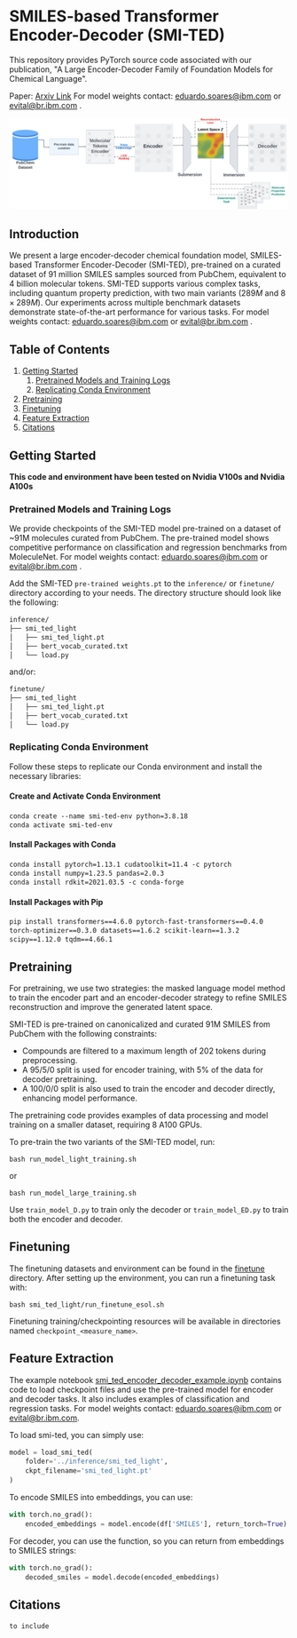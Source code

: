 # SMILES-based Transformer Encoder-Decoder (SMI-TED)

This repository provides PyTorch source code associated with our publication, "A Large Encoder-Decoder Family of Foundation Models for Chemical Language".

Paper: [Arxiv Link](paper/smi_ted_preprint.pdf)
For model weights contact: eduardo.soares@ibm.com or evital@br.ibm.com .

![ted-smi](images/smi-ted.png)

## Introduction

We present a large encoder-decoder chemical foundation model, SMILES-based Transformer Encoder-Decoder (SMI-TED), pre-trained on a curated dataset of 91 million SMILES samples sourced from PubChem, equivalent to 4 billion molecular tokens. SMI-TED supports various complex tasks, including quantum property prediction, with two main variants ($289M$ and $8 \times 289M$). Our experiments across multiple benchmark datasets demonstrate state-of-the-art performance for various tasks. For model weights contact: eduardo.soares@ibm.com or evital@br.ibm.com .

## Table of Contents

1. [Getting Started](#getting-started)
    1. [Pretrained Models and Training Logs](#pretrained-models-and-training-logs)
    2. [Replicating Conda Environment](#replicating-conda-environment)
2. [Pretraining](#pretraining)
3. [Finetuning](#finetuning)
4. [Feature Extraction](#feature-extraction)
5. [Citations](#citations)

## Getting Started

**This code and environment have been tested on Nvidia V100s and Nvidia A100s**

### Pretrained Models and Training Logs

We provide checkpoints of the SMI-TED model pre-trained on a dataset of ~91M molecules curated from PubChem. The pre-trained model shows competitive performance on classification and regression benchmarks from MoleculeNet. For model weights contact: eduardo.soares@ibm.com or evital@br.ibm.com .

Add the SMI-TED `pre-trained weights.pt` to the `inference/` or `finetune/` directory according to your needs. The directory structure should look like the following:

```
inference/
├── smi_ted_light
│   ├── smi_ted_light.pt
│   ├── bert_vocab_curated.txt
│   └── load.py
```
and/or:

```
finetune/
├── smi_ted_light
│   ├── smi_ted_light.pt
│   ├── bert_vocab_curated.txt
│   └── load.py
```

### Replicating Conda Environment

Follow these steps to replicate our Conda environment and install the necessary libraries:

#### Create and Activate Conda Environment

```
conda create --name smi-ted-env python=3.8.18
conda activate smi-ted-env
```

#### Install Packages with Conda

```
conda install pytorch=1.13.1 cudatoolkit=11.4 -c pytorch
conda install numpy=1.23.5 pandas=2.0.3
conda install rdkit=2021.03.5 -c conda-forge
```

#### Install Packages with Pip

```
pip install transformers==4.6.0 pytorch-fast-transformers==0.4.0 torch-optimizer==0.3.0 datasets==1.6.2 scikit-learn==1.3.2 scipy==1.12.0 tqdm==4.66.1
```

## Pretraining

For pretraining, we use two strategies: the masked language model method to train the encoder part and an encoder-decoder strategy to refine SMILES reconstruction and improve the generated latent space.

SMI-TED is pre-trained on canonicalized and curated 91M SMILES from PubChem with the following constraints:

- Compounds are filtered to a maximum length of 202 tokens during preprocessing.
- A 95/5/0 split is used for encoder training, with 5% of the data for decoder pretraining.
- A 100/0/0 split is also used to train the encoder and decoder directly, enhancing model performance.

The pretraining code provides examples of data processing and model training on a smaller dataset, requiring 8 A100 GPUs.

To pre-train the two variants of the SMI-TED model, run:

```
bash run_model_light_training.sh
```
or
```
bash run_model_large_training.sh
```

Use `train_model_D.py` to train only the decoder or `train_model_ED.py` to train both the encoder and decoder.

## Finetuning

The finetuning datasets and environment can be found in the [finetune](finetune/) directory. After setting up the environment, you can run a finetuning task with:

```
bash smi_ted_light/run_finetune_esol.sh
```

Finetuning training/checkpointing resources will be available in directories named `checkpoint_<measure_name>`.

## Feature Extraction

The example notebook [smi_ted_encoder_decoder_example.ipynb](notebooks/smi_ted_encoder_decoder_example.ipynb) contains code to load checkpoint files and use the pre-trained model for encoder and decoder tasks. It also includes examples of classification and regression tasks. For model weights contact: eduardo.soares@ibm.com or evital@br.ibm.com.

To load smi-ted, you can simply use:

```python
model = load_smi_ted(
    folder='../inference/smi_ted_light',
    ckpt_filename='smi_ted_light.pt'
)
```

To encode SMILES into embeddings, you can use:

```python
with torch.no_grad():
    encoded_embeddings = model.encode(df['SMILES'], return_torch=True)
```
For decoder, you can use the function, so you can return from embeddings to SMILES strings:

```python
with torch.no_grad():
    decoded_smiles = model.decode(encoded_embeddings)
```


## Citations

```
to include
```